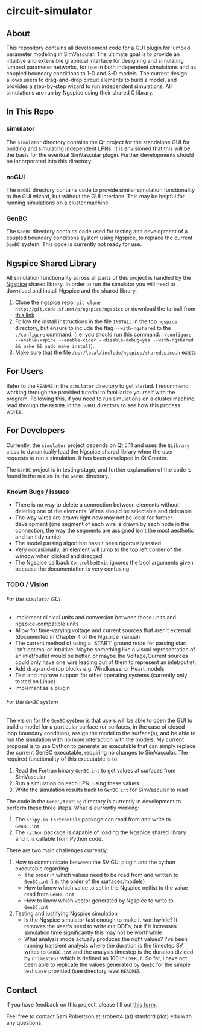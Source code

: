 # circuit-simulator
## About
This repository contains all development code for a GUI plugin for lumped parameter modeling in SimVascular. The ultimate goal is to provide an intuitive and extensible graphical interface for designing and simulating lumped parameter networks, for use in both independent simulations and as coupled boundary conditions to 1-D and 3-D models. The current design allows users to drag-and-drop circuit elements to build a model, and provides a step-by-step wizard to run independent simulations. All simulations are run by Ngspice using their shared C library.
## In This Repo
### simulator
The `simulator` directory contains the Qt project for the standalone GUI for building and simulating independent LPNs. It is envisioned that this will be the basis for the eventual SimVascular plugin. Further developments should be incorporated into this directory.
### noGUI
The `noGUI` directory contains code to provide similar simulation functionality to the GUI wizard, but without the GUI interface. This may be helpful for running simulations on a cluster machine.
### GenBC
The `GenBC` directory contains code used for testing and development of a coupled boundary conditions system using Ngspice, to replace the current `GenBC` system. This code is currently not ready for use.
## Ngspice Shared Library
All simulation functionality across all parts of this project is handled by the [Ngspice](http://ngspice.sourceforge.net) shared library. In order to run the simulator you will need to download and install Ngspice and the shared library.

1. Clone the ngspice repo: `git clone http://git.code.sf.net/p/ngspice/ngspice` or download the tarball from [this link](https://sourceforge.net/projects/ngspice/files/ng-spice-rework/28/ngspice-28.tar.gz/download)
2. Follow the install instructions in the file `INSTALL` in the top `ngspice` directory, but ensure to include the flag `--with-ngshared` to the `./configure` command. (i.e. you should run this command: `./configure --enable-xspice --enable-cider --disable-debug=yes --with-ngshared && make && sudo make install`).
4. Make sure that the file `/usr/local/include/ngspice/sharedspice.h` exists

## For Users
Refer to the `README` in the `simulator` directory to get started. I recommend working through the provided tutorial to familiarize yourself with the program. Following this, if you need to run simulations on a cluster machine, read through the `README` in the `noGUI` directory to see how this process works.

## For Developers
Currently, the `simulator` project depends on Qt 5.11 and uses the `QLibrary` class to dynamically load the Ngspice shared library when the user requests to run a simulation. It has been developed in Qt Creator.

The `GenBC` project is in testing stage, and further explanation of the code is found in the `README` in the `GenBC` directory.

### Known Bugs / Issues
* There is no way to delete a connection between elements without deleting one of the elements. Wires should be selectable and deletable
* The way wires are drawn right now may not be ideal for further development (one segment of each wire is drawn by each node in the connection, the way the segments are assigned isn't the most aesthetic and isn't dynamic)
* The model parsing algorithm hasn't been rigorously tested
* Very occasionally, an element will jump to the top left corner of the window when clicked and dragged
* The Ngspice callback `ControlledExit` ignores the bool arguments given because the documentation is very confusing

### TODO / Vision
###### For the `simulator` GUI
* Implement clinical units and conversion between these units and ngspice-compatible units
* Allow for time-varying voltage and current sources that aren't external (documented in Chapter 4 of the Ngspice manual)
* The current method of using a 'START' ground node for parsing start isn't optimal or intuitive. Maybe something like a visual representation of an inlet/outlet would be better, or maybe the Voltage/Current sources could only have one wire leading out of them to represent an inlet/outlet.
* Add drag-and-drop blocks e.g. Windkessel or Heart models
* Test and improve support for other operating systems (currently only tested on Linux)
* Implement as a plugin

###### For the `GenBC` system
The vision for the `GenBC` system is that users will be able to open the GUI to build a model for a particular surface (or surfaces, in the case of closed loop boundary condition), assign the model to the surface(s), and be able to run the simulation with no more interaction with the models.
My current proposal is to use Cython to generate an executable that can simply replace the current GenBC executable, requiring no changes to SimVascular. The required functionality of this executable is to:
1. Read the Fortran binary `GenBC.int` to get values at surfaces from SimVascular
2. Run a simulation on each LPN, using these values
3. Write the simulation results back to `GenBC.int` for SimVascular to read

The code in the `GenBC/testing` directory is currently in development to perform these three steps. What is currently working:
1. The `scipy.io.FortranFile` package can read from and write to `GenBC.int`
2. The `cython` package is capable of loading the Ngspice shared library and it is callable from Python code.

There are two main challenges currently:
1. How to communicate between the SV GUI plugin and the cython executable regarding:
    * The order in which values need to be read from and written to `GenBC.int` (i.e. the order of the surfaces/models)
    * How to know which value to set in the Ngspice netlist to the value read from `GenBC.int`
    * How to know which vector generated by Ngspice to write to `GenBC.int`
2. Testing and justifying Ngspice simulation
    * Is the Ngspice simulator fast enough to make it worthwhile? It removes the user's need to write out ODEs, but if it increases simulation time significantly this may not be worthwhile
    * What analysis mode actually produces the right values? I've been running transient analysis where the duration is the timestep SV writes to `GenBC.int` and the analysis timestep is the duration divided by `nTimesteps` which is defined as 100 in `USER.f`. So far, I have not been able to replicate the values generated by `GenBC` for the simple test case provided (see directory level `README`).
## Contact

If you have feedback on this project, please fill out [this form](https://goo.gl/forms/KIEbYitsYHhJit6R2).

Feel free to contact Sam Robertson at srobert4 (at) stanford (dot) edu with any questions.